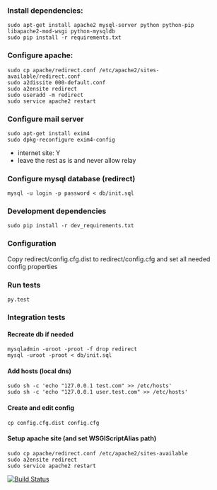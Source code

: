 ### Install dependencies:

    sudo apt-get install apache2 mysql-server python python-pip libapache2-mod-wsgi python-mysqldb
    sudo pip install -r requirements.txt

### Configure apache:

    sudo cp apache/redirect.conf /etc/apache2/sites-available/redirect.conf
    sudo a2dissite 000-default.conf
    sudo a2ensite redirect
    sudo useradd -m redirect
    sudo service apache2 restart

### Configure mail server

    sudo apt-get install exim4
    sudo dpkg-reconfigure exim4-config

* internet site: Y
* leave the rest as is and never allow relay

### Configure mysql database (redirect)

    mysql -u login -p password < db/init.sql

### Development dependencies
    
    sudo pip install -r dev_requirements.txt

### Configuration

Copy redirect/config.cfg.dist to redirect/config.cfg
and set all needed config properties


### Run tests

    py.test

### Integration tests

#### Recreate db if needed
```
mysqladmin -uroot -proot -f drop redirect
mysql -uroot -proot < db/init.sql
````
#### Add hosts (local dns)
````
sudo sh -c 'echo "127.0.0.1 test.com" >> /etc/hosts'
sudo sh -c 'echo "127.0.0.1 user.test.com" >> /etc/hosts'
````
#### Create and edit config
````
cp config.cfg.dist config.cfg
````
#### Setup apache site (and set WSGIScriptAlias path)
````
sudo cp apache/redirect.conf /etc/apache2/sites-available
sudo a2ensite redirect
sudo service apache2 restart
````

[![Build Status](https://travis-ci.org/syncloud/redirect.svg?branch=master)](https://travis-ci.org/syncloud/redirect)
